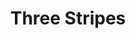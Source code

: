 ---
inv_num: 2018-014
add_credit:
url: 2018-014-three-stripes
title: Three Stripes
year: '2018'
display_year: '2018'
medium: Inkjet on canvas (x3)
dims: 108 x 36 in
pitch:
ps:
live_url:
youtube:
related_code:
subheading:
download:
commission:
related:
layout: things-i-made
---